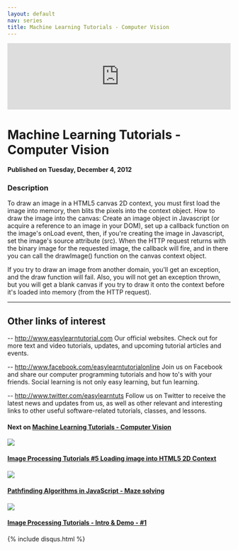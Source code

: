 ```yaml
---
layout: default
nav: series
title: Machine Learning Tutorials - Computer Vision
---
```


<div class="container">
    <div class="row mt grid">
        <div class="mt"></div>
        <div class="row" style="margin-bottom: 20px;">
            <div class="col-sm-push-1 col-sm-10 col-md-push-2 col-md-8">
                <div class="video-container">
                    <iframe width="100%" src="https://www.youtube.com/embed/3BSZR00b_Nw" frameborder="0" allowfullscreen></iframe>
                </div>
            </div>
            <div class="clearfix"></div>
            <div class="col-md-8">
                <h1>Machine Learning Tutorials - Computer Vision</h1>
                <h4>Published on Tuesday, December 4, 2012</h4>
                <h3>Description</h3>
                <p>To draw an image in a HTML5 canvas 2D context, you must first load the image into memory, then blits the pixels into the context object. How to draw the image into the canvas: Create an image object in Javascript (or acquire a reference to an image in your DOM), set up a callback function on the image's onLoad event, then, if you're creating the image in Javascript, set the image's source attribute (src). When the HTTP request returns with the binary image for the requested image, the callback will fire, and in there you can call the drawImage() function on the canvas context object. 

If you try to draw an image from another domain, you'll get an exception, and the draw function will fail. Also, you will not get an exception thrown, but you will get a blank canvas if you try to draw it onto the context before it's loaded into memory (from the HTTP request).


--------------------------------
Other links of interest
--------------------------------

-- http://www.easylearntutorial.com Our official websites. Check out for more text and video tutorials, updates, and upcoming tutorial articles and events.

-- http://www.facebook.com/easylearntutorialonline Join us on Facebook and share our computer programming tutorials and how to's with your friends. Social learning is not only easy learning, but fun learning.

-- http://www.twitter.com/easylearntuts Follow us on Twitter to receive the latest news and updates from us, as well as other relevant and interesting links to other useful software-related tutorials, classes, and lessons.</p>
            </div>
            <div class="col-md-4">
                <h4>Next on <a href="/series/machine-learning-tutorials-computer-vision">Machine Learning Tutorials - Computer Vision</a></h4><div class="row" style="margin-bottom: 20px">
            <div class="col-md-6">
                <a href="/series/machine-learning-tutorials-computer-vision/image-processing-tutorials-5-loading-image-into-html5-2d-context">
                    <img src="/img/blank.gif" data-echo="https://i.ytimg.com/vi/gkIo0CoBxGM/hqdefault.jpg" class="img-responsive" />
                </a>
            </div>
            <div class="col-md-6">
                <h4>
                    <a href="/series/machine-learning-tutorials-computer-vision/image-processing-tutorials-5-loading-image-into-html5-2d-context">Image Processing Tutorials #5 Loading image into HTML5 2D Context</a>
                </h4>
            </div>
        </div><div class="row" style="margin-bottom: 20px">
            <div class="col-md-6">
                <a href="/series/machine-learning-tutorials-computer-vision/pathfinding-algorithms-in-javascript-maze-solving">
                    <img src="/img/blank.gif" data-echo="https://i.ytimg.com/vi/F6oYjQc_tNM/hqdefault.jpg" class="img-responsive" />
                </a>
            </div>
            <div class="col-md-6">
                <h4>
                    <a href="/series/machine-learning-tutorials-computer-vision/pathfinding-algorithms-in-javascript-maze-solving">Pathfinding Algorithms in JavaScript - Maze solving</a>
                </h4>
            </div>
        </div><div class="row" style="margin-bottom: 20px">
            <div class="col-md-6">
                <a href="/series/machine-learning-tutorials-computer-vision/image-processing-tutorials-intro-demo-1">
                    <img src="/img/blank.gif" data-echo="https://i.ytimg.com/vi/kGJJL72Fhjc/hqdefault.jpg" class="img-responsive" />
                </a>
            </div>
            <div class="col-md-6">
                <h4>
                    <a href="/series/machine-learning-tutorials-computer-vision/image-processing-tutorials-intro-demo-1">Image Processing Tutorials - Intro & Demo - #1</a>
                </h4>
            </div>
        </div>
            </div>
            <div class="col-md-8">
                {% include disqus.html %}
            </div>
        </div>
    </div>
    <div class="row mt grid"></div>
</div>
